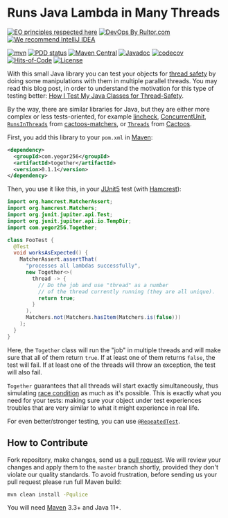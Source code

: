 # Runs Java Lambda in Many Threads

[![EO principles respected here](https://www.elegantobjects.org/badge.svg)](https://www.elegantobjects.org)
[![DevOps By Rultor.com](https://www.rultor.com/b/yegor256/together)](https://www.rultor.com/p/yegor256/together)
[![We recommend IntelliJ IDEA](https://www.elegantobjects.org/intellij-idea.svg)](https://www.jetbrains.com/idea/)

[![mvn](https://github.com/yegor256/together/actions/workflows/mvn.yml/badge.svg)](https://github.com/yegor256/together/actions/workflows/mvn.yml)
[![PDD status](https://www.0pdd.com/svg?name=yegor256/together)](https://www.0pdd.com/p?name=yegor256/together)
[![Maven Central](https://img.shields.io/maven-central/v/com.yegor256/together.svg)](https://maven-badges.herokuapp.com/maven-central/com.yegor256/together)
[![Javadoc](https://www.javadoc.io/badge/com.yegor256/together.svg)](https://www.javadoc.io/doc/com.yegor256/together)
[![codecov](https://codecov.io/gh/yegor256/together/branch/master/graph/badge.svg)](https://codecov.io/gh/yegor256/together)
[![Hits-of-Code](https://hitsofcode.com/github/yegor256/together)](https://hitsofcode.com/view/github/yegor256/together)
[![License](https://img.shields.io/badge/license-MIT-green.svg)](https://github.com/yegor256/together/blob/master/LICENSE.txt)

With this small Java library you can test your objects
for [thread safety] by doing some manipulations with them
in multiple parallel threads. You may read this blog post,
in order to understand the motivation for this type of
testing better: [How I Test My Java Classes for Thread-Safety][blog].

By the way, there are similar libraries for Java, but they are
either more complex or less tests-oriented, for example
[lincheck],
[ConcurrentUnit](https://github.com/jhalterman/concurrentunit),
[`RunsInThreads`][RunsInThreads] from [cactoos-matchers],
or
[`Threads`][Threads] from [Cactoos](https://github.com/yegor256/cactoos).

First, you add this library to your `pom.xml` in [Maven]:

```xml
<dependency>
  <groupId>com.yegor256</groupId>
  <artifactId>together</artifactId>
  <version>0.1.1</version>
</dependency>
```

Then, you use it like this, in your [JUnit5] test
(with [Hamcrest]):

```java
import org.hamcrest.MatcherAssert;
import org.hamcrest.Matchers;
import org.junit.jupiter.api.Test;
import org.junit.jupiter.api.io.TempDir;
import com.yegor256.Together;

class FooTest {
  @Test
  void worksAsExpected() {
    MatcherAssert.assertThat(
      "processes all lambdas successfully",
      new Together<>(
        thread -> {
          // Do the job and use "thread" as a number
          // of the thread currently running (they are all unique).
          return true;
        }
      ),
      Matchers.not(Matchers.hasItem(Matchers.is(false)))
    );
  }
}
```

Here, the `Together` class will run the "job" in multiple threads
and will make sure that all of them return `true`. If at least
one of them returns `false`, the test will fail. If at least one of the
threads will throw an exception, the test will also fail.

`Together` guarantees that all threads will start exactly simultaneously,
thus simulating [race condition] as much as it's possible. This is exactly
what you need for your tests: making sure your object under test
experiences troubles that are very similar to what it might experience
in real life.

For even better/stronger testing, you can use
[`@RepeatedTest`][RepeatedTest].

## How to Contribute

Fork repository, make changes, send us a
[pull request](https://www.yegor256.com/2014/04/15/github-guidelines.html).
We will review your changes and apply them to the `master` branch shortly,
provided they don't violate our quality standards. To avoid frustration,
before sending us your pull request please run full Maven build:

```bash
mvn clean install -Pqulice
```

You will need [Maven] 3.3+ and Java 11+.

[blog]: https://www.yegor256.com/2018/03/27/how-to-test-thread-safety.html
[JUnit5]: https://junit.org/junit5/
[Hamcrest]: http://hamcrest.org
[Maven]: https://maven.apache.org
[race condition]: https://en.wikipedia.org/wiki/Race_condition
[thread safety]: https://en.wikipedia.org/wiki/Thread_safety
[RunsInThreads]: https://github.com/llorllale/cactoos-matchers/blob/master/src/main/java/org/llorllale/cactoos/matchers/RunsInThreads.java
[cactoos-matchers]: https://github.com/llorllale/cactoos-matchers
[Threads]: https://github.com/yegor256/cactoos/blob/master/src/main/java/org/cactoos/experimental/Threads.java
[lincheck]: https://github.com/JetBrains/lincheck
[RepeatedTest]: https://junit.org/junit5/docs/5.0.1/api/org/junit/jupiter/api/RepeatedTest.html
